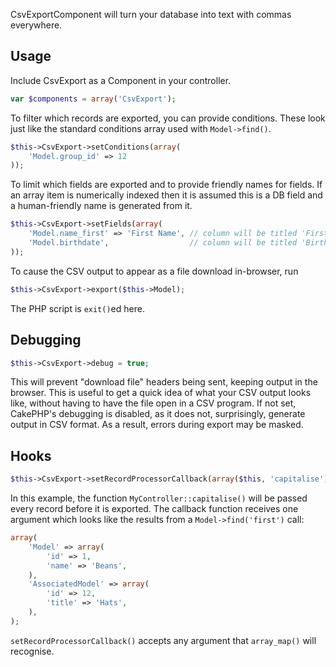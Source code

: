 CsvExportComponent will turn your database into text 
with commas everywhere.

Usage
----------

Include CsvExport as a Component in your controller.

```php
var $components = array('CsvExport');
```

To filter which records are exported, you can provide conditions. These 
look just like the standard conditions array used with `Model->find()`.

```php
$this->CsvExport->setConditions(array(
	'Model.group_id' => 12
));
```

To limit which fields are exported and to provide friendly names for 
fields. If an array item is numerically indexed then it is assumed 
this is a DB field and a human-friendly name is generated from it.

```php
$this->CsvExport->setFields(array(
	'Model.name_first' => 'First Name', // column will be titled 'First Name'
	'Model.birthdate',                  // column will be titled 'Birthdate'
));
```

To cause the CSV output to appear as a file download in-browser, run

```php
$this->CsvExport->export($this->Model);
```

The PHP script is `exit()`ed here.

Debugging
----------

```php
$this->CsvExport->debug = true;
```

This will prevent "download file" headers being sent, keeping output
in the browser. This is useful to get a quick idea of what your CSV
output looks like, without having to have the file open in a CSV
program. If not set, CakePHP's debugging is disabled, as it
does not, surprisingly, generate output in CSV format. As a result, 
errors during export may be masked.

Hooks
----------

```php
$this->CsvExport->setRecordProcessorCallback(array($this, 'capitalise'));
```

In this example, the function `MyController::capitalise()` will be passed every
record before it is exported. The callback function receives one
argument which looks like the results from a `Model->find('first')` call:

```php
array(
	'Model' => array(
		'id' => 1,
		'name' => 'Beans',
	),
	'AssociatedModel' => array(
		'id' => 12,
		'title' => 'Hats',
	),
);
```

`setRecordProcessorCallback()` accepts any argument that `array_map()` will recognise.